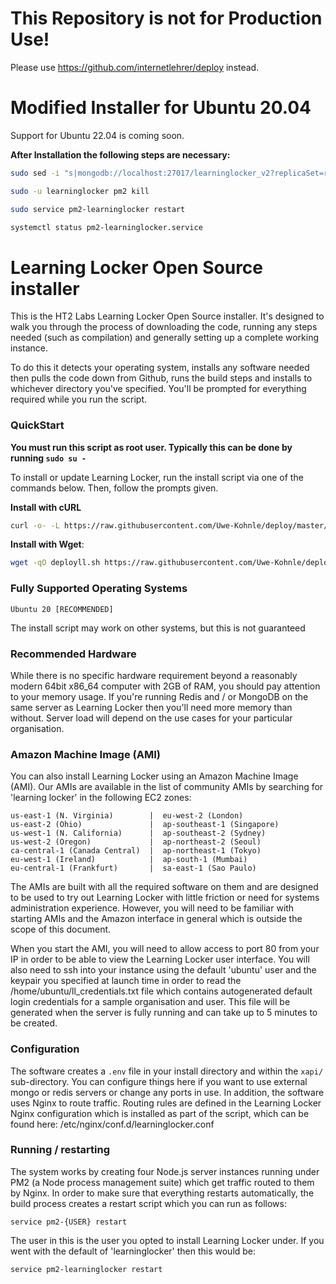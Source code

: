 # This Repository is not for Production Use!

Please use https://github.com/internetlehrer/deploy instead.

# Modified Installer for Ubuntu 20.04

Support for Ubuntu 22.04 is coming soon.

**After Installation the following steps are necessary:**
```sh
sudo sed -i "s|mongodb://localhost:27017/learninglocker_v2?replicaSet=rs0|mongodb://localhost:27017/learninglocker_v2|g" /usr/local/learninglocker/current/xapi/.env

sudo -u learninglocker pm2 kill

sudo service pm2-learninglocker restart

systemctl status pm2-learninglocker.service
```

# Learning Locker Open Source installer

This is the HT2 Labs Learning Locker Open Source installer. It's designed to walk you through the process of downloading the code, running any steps needed (such as compilation) and generally setting up a complete working instance.

To do this it detects your operating system, installs any software needed then pulls the code down from Github, runs the build steps and installs to whichever directory you've specified. You'll be prompted for everything required while you run the script.

### QuickStart

**You must run this script as root user. Typically this can be done by running `sudo su -`**

To install or update Learning Locker, run the install script via one of the commands below. Then, follow the prompts given.

**Install with cURL**
```sh
curl -o- -L https://raw.githubusercontent.com/Uwe-Kohnle/deploy/master/deployll.sh > deployll.sh && bash deployll.sh
```
**Install with Wget**:
```sh
wget -qO deployll.sh https://raw.githubusercontent.com/Uwe-Kohnle/deploy/master/deployll.sh && bash deployll.sh
```

### Fully Supported Operating Systems
	Ubuntu 20 [RECOMMENDED]
The install script may work on other systems, but this is not guaranteed

### Recommended Hardware
While there is no specific hardware requirement beyond a reasonably modern 64bit x86_64 computer with 2GB of RAM, you should pay attention to your memory usage. If you're running Redis and / or MongoDB on the same server as Learning Locker then you'll need more memory than without. Server load will depend on the use cases for your particular organisation.

### Amazon Machine Image (AMI)

You can also install Learning Locker using an Amazon Machine Image (AMI). 
Our AMIs are available in the list of community AMIs by searching for 'learning locker' in the following EC2 zones:

```
us-east-1 (N. Virginia)        |  eu-west-2 (London)
us-east-2 (Ohio)               |  ap-southeast-1 (Singapore)
us-west-1 (N. California)      |  ap-southeast-2 (Sydney)
us-west-2 (Oregon)             |  ap-northeast-2 (Seoul)
ca-central-1 (Canada Central)  |  ap-northeast-1 (Tokyo)
eu-west-1 (Ireland)            |  ap-south-1 (Mumbai)
eu-central-1 (Frankfurt)       |  sa-east-1 (Sao Paulo)
```

The AMIs are built with all the required software on them and are designed to be used to try out Learning Locker with little friction or need for systems administration experience. However, you will need to be familiar with starting AMIs and the Amazon interface in general which is outside the scope of this document.

When you start the AMI, you will need to allow access to port 80 from your IP in order to be able to view the Learning Locker user interface. You will also need to ssh into your instance using the default 'ubuntu' user and the keypair you specified at launch time in order to read the /home/ubuntu/ll_credentials.txt file which contains autogenerated default login credentials for a sample organisation and user. This file will be generated when the server is fully running and can take up to 5 minutes to be created.

### Configuration
The software creates a `.env` file in your install directory and within the `xapi/` sub-directory. You can configure things here if you want to use external mongo or redis servers or change any ports in use.
In addition, the software uses Nginx to route traffic. Routing rules are defined in the Learning Locker Nginx configuration which is installed as part of the script, which can be found here:
/etc/nginx/conf.d/learninglocker.conf

### Running / restarting
The system works by creating four Node.js server instances running under PM2 (a Node process management suite) which get traffic routed to them by Nginx. In order to make sure that everything restarts automatically, the build process creates a restart script which you can run as follows:

	service pm2-{USER} restart

The user in this is the user you opted to install Learning Locker under. If you went with the default of 'learninglocker' then this would be:

	service pm2-learninglocker restart
